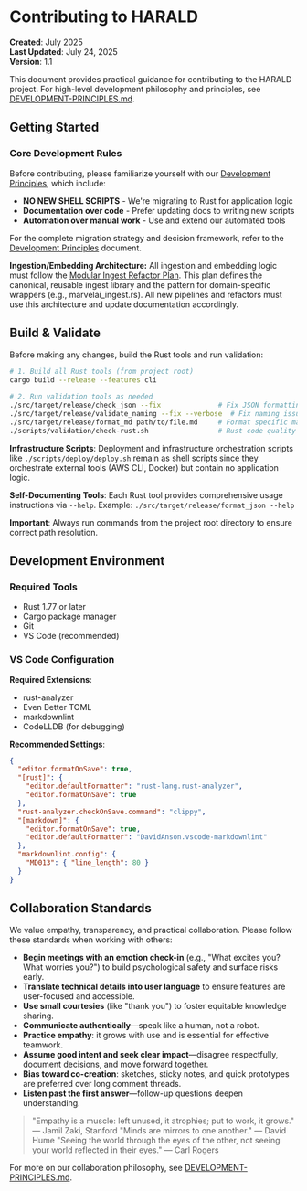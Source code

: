 # Contributing to HARALD

**Created**: July 2025  
**Last Updated**: July 24, 2025  
**Version**: 1.1

This document provides practical guidance for contributing to the HARALD
project. For high-level development philosophy and principles, see
[DEVELOPMENT-PRINCIPLES.md](DEVELOPMENT-PRINCIPLES.md).

## Getting Started

### Core Development Rules

Before contributing, please familiarize yourself with our
[Development Principles](DEVELOPMENT-PRINCIPLES.md), which include:

- **NO NEW SHELL SCRIPTS** - We're migrating to Rust for application logic
- **Documentation over code** - Prefer updating docs to writing new scripts
- **Automation over manual work** - Use and extend our automated tools

For the complete migration strategy and decision framework, refer to the
[Development Principles](DEVELOPMENT-PRINCIPLES.md#-rust-vs-shell-decision-framework)
document.

**Ingestion/Embedding Architecture:** All ingestion and embedding logic must
follow the
[Modular Ingest Refactor Plan](migration/INGEST-MIGRATION-MODULAR-PLAN.md). This
plan defines the canonical, reusable ingest library and the pattern for
domain-specific wrappers (e.g., marvelai_ingest.rs). All new pipelines and
refactors must use this architecture and update documentation accordingly.

## Build & Validate

Before making any changes, build the Rust tools and run validation:

```bash
# 1. Build all Rust tools (from project root)
cargo build --release --features cli

# 2. Run validation tools as needed
./src/target/release/check_json --fix              # Fix JSON formatting
./src/target/release/validate_naming --fix --verbose  # Fix naming issues
./src/target/release/format_md path/to/file.md     # Format specific markdown
./scripts/validation/check-rust.sh                 # Rust code quality checks
```

**Infrastructure Scripts**: Deployment and infrastructure orchestration scripts
like `./scripts/deploy/deploy.sh` remain as shell scripts since they orchestrate
external tools (AWS CLI, Docker) but contain no application logic.

**Self-Documenting Tools**: Each Rust tool provides comprehensive usage
instructions via `--help`. Example: `./src/target/release/format_json --help`

**Important**: Always run commands from the project root directory to ensure
correct path resolution.

## Development Environment

### Required Tools

- Rust 1.77 or later
- Cargo package manager
- Git
- VS Code (recommended)

### VS Code Configuration

**Required Extensions**:

- rust-analyzer
- Even Better TOML
- markdownlint
- CodeLLDB (for debugging)

**Recommended Settings**:

```json
{
  "editor.formatOnSave": true,
  "[rust]": {
    "editor.defaultFormatter": "rust-lang.rust-analyzer",
    "editor.formatOnSave": true
  },
  "rust-analyzer.checkOnSave.command": "clippy",
  "[markdown]": {
    "editor.formatOnSave": true,
    "editor.defaultFormatter": "DavidAnson.vscode-markdownlint"
  },
  "markdownlint.config": {
    "MD013": { "line_length": 80 }
  }
}
```

## Collaboration Standards

We value empathy, transparency, and practical collaboration. Please follow these
standards when working with others:

- **Begin meetings with an emotion check-in** (e.g., "What excites you? What
  worries you?") to build psychological safety and surface risks early.
- **Translate technical details into user language** to ensure features are
  user-focused and accessible.
- **Use small courtesies** (like "thank you") to foster equitable knowledge
  sharing.
- **Communicate authentically**—speak like a human, not a robot.
- **Practice empathy**: it grows with use and is essential for effective
  teamwork.
- **Assume good intent and seek clear impact**—disagree respectfully, document
  decisions, and move forward together.
- **Bias toward co-creation**: sketches, sticky notes, and quick prototypes are
  preferred over long comment threads.
- **Listen past the first answer**—follow-up questions deepen understanding.

> "Empathy is a muscle: left unused, it atrophies; put to work, it grows." —
> Jamil Zaki, Stanford "Minds are mirrors to one another." — David Hume "Seeing
> the world through the eyes of the other, not seeing your world reflected in
> their eyes." — Carl Rogers

For more on our collaboration philosophy, see
[DEVELOPMENT-PRINCIPLES.md](DEVELOPMENT-PRINCIPLES.md).
